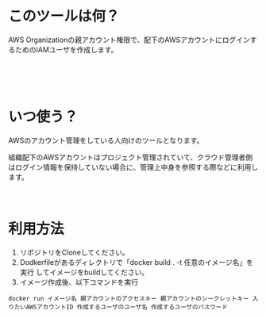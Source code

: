 # このツールは何？

AWS Organizationの親アカウント権限で、配下のAWSアカウントにログインするためのIAMユーザを作成します。  


<br />
<br />
<br />

# いつ使う？
AWSのアカウント管理をしている人向けのツールとなります。  

組織配下のAWSアカウントはプロジェクト管理されていて、クラウド管理者側はログイン情報を保持していない場合に、管理上中身を参照する際などに利用します。
<br />
<br />
<br />
# 利用方法
1.  リポジトリをCloneしてください。
2.  Dodkerfileがあるディレクトリで「docker build . -t 任意のイメージ名」を実行 してイメージをbuildしてください。
3.  イメージ作成後、以下コマンドを実行


```docker run イメージ名 親アカウントのアクセスキー 親アカウントのシークレットキー 入りたいAWSアカウントID 作成するユーザのユーザ名 作成するユーザのパスワード```


